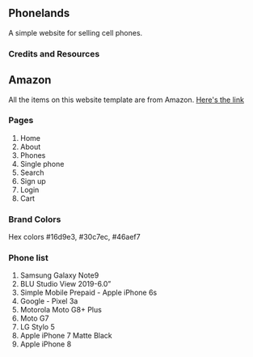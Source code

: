 ## Phonelands

A simple website for selling cell phones.

### Credits and Resources

## Amazon

All the items on this website template are from Amazon. [Here's the link](https://www.amazon.com/Best-Sellers-Cell-Phones/zgbs/wireless/7072561011)

### Pages

1. Home
2. About
3. Phones
4. Single phone
5. Search
6. Sign up
7. Login
8. Cart

### Brand Colors

Hex colors #16d9e3, #30c7ec, #46aef7

### Phone list

1. Samsung Galaxy Note9
2. BLU Studio View 2019-6.0”
3. Simple Mobile Prepaid - Apple iPhone 6s
4. Google - Pixel 3a
5. Motorola Moto G8+ Plus
6. Moto G7
7. LG Stylo 5
8. Apple iPhone 7 Matte Black
9. Apple iPhone 8
